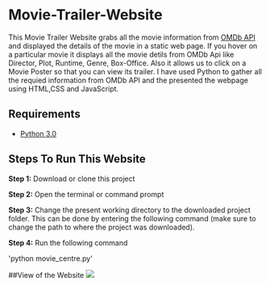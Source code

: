 # Movie-Trailer-Website

This Movie Trailer Website grabs all the movie information from [OMDb API](http://omdbapi.com/) and displayed the details of the movie in a static web page. If you hover on a particular movie it displays all the movie detils from OMDb Api like Director, Plot, Runtime, Genre, Box-Office. Also it allows us to click on a Movie Poster so that you can view its trailer. I have used Python to gather all the requied information from OMDb API and the presented the webpage using HTML,CSS and JavaScript.


## Requirements
* [Python 3.0](https://www.python.org/downloads/)

## Steps To Run This Website

**Step 1:** Download or clone this project

**Step 2:** Open the terminal or command prompt

**Step 3:** Change the present working directory to the downloaded project folder. This can be done by entering the following command (make sure to change the path to where the project was downloaded).

**Step 4:** Run the following command

'python movie_centre.py'


##View of the Website
![](Movie_Trailer_Website.gif)
